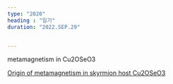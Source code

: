 ```yaml
---
type: "2020"
heading : "일기"
duration: "2022.SEP.29"


---
```

 

metamagnetism in Cu2OSeO3



[Origin of metamagnetism in skyrmion host Cu2OSeO3](https://www.nature.com/articles/s41598-022-20038-5)


